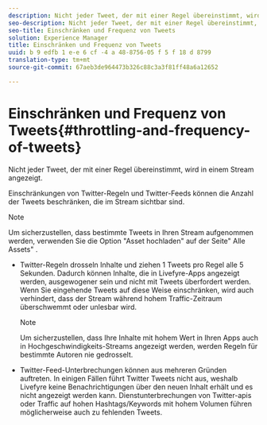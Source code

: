 ```yaml
---
description: Nicht jeder Tweet, der mit einer Regel übereinstimmt, wird in einem Stream angezeigt.
seo-description: Nicht jeder Tweet, der mit einer Regel übereinstimmt, wird in einem Stream angezeigt.
seo-title: Einschränken und Frequenz von Tweets
solution: Experience Manager
title: Einschränken und Frequenz von Tweets
uuid: b 9 edfb 1 e-e 6 cf -4 a 48-8756-05 f 5 f 18 d 8799
translation-type: tm+mt
source-git-commit: 67aeb3de964473b326c88c3a3f81ff48a6a12652

---
```



# Einschränken und Frequenz von Tweets{#throttling-and-frequency-of-tweets}

Nicht jeder Tweet, der mit einer Regel übereinstimmt, wird in einem Stream angezeigt.

Einschränkungen von Twitter-Regeln und Twitter-Feeds können die Anzahl der Tweets beschränken, die im Stream sichtbar sind.

>[!NOTE]
>
>Um sicherzustellen, dass bestimmte Tweets in Ihren Stream aufgenommen werden, verwenden Sie die Option &quot;Asset hochladen&quot; auf der Seite&quot; Alle Assets&quot; .

* Twitter-Regeln drosseln Inhalte und ziehen 1 Tweets pro Regel alle 5 Sekunden. Dadurch können Inhalte, die in Livefyre-Apps angezeigt werden, ausgewogener sein und nicht mit Tweets überfordert werden. Wenn Sie eingehende Tweets auf diese Weise einschränken, wird auch verhindert, dass der Stream während hohem Traffic-Zeitraum überschwemmt oder unlesbar wird.

   >[!NOTE]
   >
   >Um sicherzustellen, dass Ihre Inhalte mit hohem Wert in Ihren Apps auch in Hochgeschwindigkeits-Streams angezeigt werden, werden Regeln für bestimmte Autoren nie gedrosselt.

* Twitter-Feed-Unterbrechungen können aus mehreren Gründen auftreten. In einigen Fällen führt Twitter Tweets nicht aus, weshalb Livefyre keine Benachrichtigungen über den neuen Inhalt erhält und es nicht angezeigt werden kann. Dienstunterbrechungen von Twitter-apis oder Traffic auf hohen Hashtags/Keywords mit hohem Volumen führen möglicherweise auch zu fehlenden Tweets.

